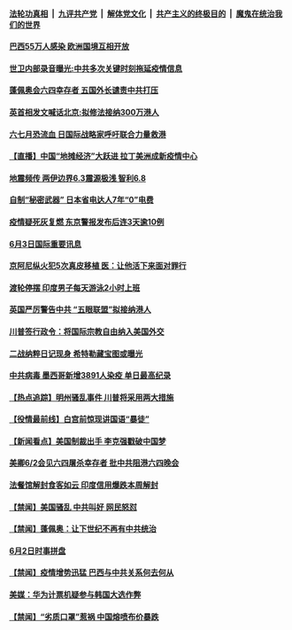 ####  [法轮功真相](../../../../basic/blob/master/README.md?t=06040301) &nbsp;|&nbsp; [九评共产党](../../../../9ping.md/blob/master/README.md?t=06040301) &nbsp;|&nbsp; [解体党文化](../../../../jtdwh.md/blob/master/README.md?t=06040301)  &nbsp;|&nbsp; [共产主义的终极目的](../../../../gczydzjmd.md/blob/master/README.md?t=06040301) &nbsp;|&nbsp; [魔鬼在统治我们的世界](../../../../mgztzwmdsj.md/blob/master/README.md?t=06040301) 

#### [巴西55万人感染 欧洲国境互相开放](../pages/prog202/a102862442.md?t=06040301) 

#### [世卫内部录音曝光:中共多次关键时刻拖延疫情信息](../pages/prog202/a102862424.md?t=06040301) 

#### [蓬佩奥会六四幸存者 五国外长谴责中共打压](../pages/prog202/a102862428.md?t=06040301) 

#### [英首相发文喊话北京:拟修法接纳300万港人](../pages/prog202/a102862373.md?t=06040301) 

#### [六七月恐流血 日国际战略家呼吁联合力量救港](../pages/prog202/a102862339.md?t=06040301) 

#### [【直播】中国“地摊经济”大跃进 拉丁美洲成新疫情中心](../pages/prog202/a102862343.md?t=06040301) 

#### [地震频传 两伊边界6.3震源极浅 智利6.8](../pages/prog202/a102862311.md?t=06040301) 

#### [自制“秘密武器” 日本省电达人7年“0”电费](../pages/prog202/a102862197.md?t=06040301) 

#### [疫情疑死灰复燃 东京警报发布后连3天逾10例](../pages/prog202/a102862192.md?t=06040301) 

#### [6月3日国际重要讯息](../pages/prog202/a102862185.md?t=06040301) 

#### [京阿尼纵火犯5次真皮移植 医：让他活下来面对罪行](../pages/prog202/a102862107.md?t=06040301) 

#### [渡轮停摆 印度男子每天游泳2小时上班](../pages/prog202/a102862094.md?t=06040301) 

#### [英国严厉警告中共 “五眼联盟”拟接纳港人](../pages/prog202/a102862111.md?t=06040301) 

#### [川普签行政令：将国际宗教自由纳入美国外交](../pages/prog202/a102862082.md?t=06040301) 

#### [二战纳粹日记现身 希特勒藏宝图或曝光](../pages/prog202/a102862039.md?t=06040301) 

#### [中共病毒 墨西哥新增3891人染疫 单日最高纪录](../pages/prog202/a102862060.md?t=06040301) 

#### [【热点追踪】明州骚乱事件 川普将采用两大措施](../pages/prog202/a102861979.md?t=06040301) 

#### [【役情最前线】白宫前惊现讲国语“暴徒”](../pages/prog202/a102861972.md?t=06040301) 

#### [【新闻看点】美国制裁出手 李克强戳破中国梦](../pages/prog202/a102861964.md?t=06040301) 

#### [美卿6/2会见六四屠杀幸存者 批中共阻港六四晚会](../pages/prog202/a102861953.md?t=06040301) 



#### [法餐馆解封食客如云 印度信用爆跌本周解封](../pages/prog202/a102861795.md?t=06040301) 

#### [【禁闻】美国骚乱 中共叫好 网民怒怼](../pages/prog202/a102861860.md?t=06040301) 

#### [【禁闻】蓬佩奥：让下世纪不再有中共统治](../pages/prog202/a102861858.md?t=06040301) 

#### [6月2日时事拼盘](../pages/prog202/a102861844.md?t=06040301) 

#### [【禁闻】疫情增势迅猛 巴西与中共关系何去何从](../pages/prog202/a102861827.md?t=06040301) 

#### [美媒：华为计票机疑参与韩国大选作弊](../pages/prog202/a102861798.md?t=06040301) 


#### [【禁闻】“劣质口罩”惹祸 中国熔喷布价暴跌](../pages/prog202/a102861776.md?t=06040301) 

